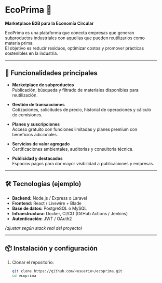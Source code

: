 # EcoPrima 🌱  
**Marketplace B2B para la Economía Circular**

EcoPrima es una plataforma que conecta empresas que generan subproductos industriales con aquellas que pueden reutilizarlos como materia prima.  
El objetivo es reducir residuos, optimizar costos y promover prácticas sostenibles en la industria.

---

## 🚀 Funcionalidades principales

- **Marketplace de subproductos**  
  Publicación, búsqueda y filtrado de materiales disponibles para reutilización.  

- **Gestión de transacciones**  
  Cotizaciones, solicitudes de precio, historial de operaciones y cálculo de comisiones.  

- **Planes y suscripciones**  
  Acceso gratuito con funciones limitadas y planes premium con beneficios adicionales.  

- **Servicios de valor agregado**  
  Certificaciones ambientales, auditorías y consultoría técnica.  

- **Publicidad y destacados**  
  Espacios pagos para dar mayor visibilidad a publicaciones y empresas.  

---

## 🛠️ Tecnologías (ejemplo)

- **Backend:** Node.js / Express o Laravel  
- **Frontend:** React / Livewire + Blade  
- **Base de datos:** PostgreSQL o MySQL  
- **Infraestructura:** Docker, CI/CD (GitHub Actions / Jenkins)  
- **Autenticación:** JWT / OAuth2  

*(ajustar según stack real del proyecto)*  

---

## 📦 Instalación y configuración

1. Clonar el repositorio:  
   ```bash
   git clone https://github.com/<usuario>/ecoprima.git
   cd ecoprima
